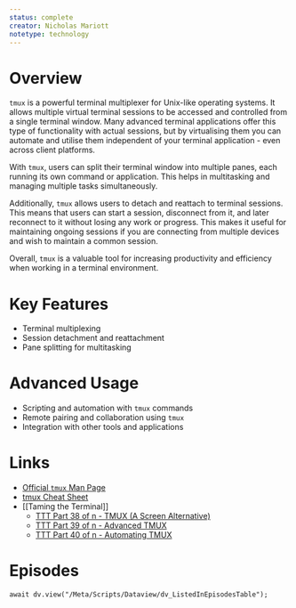 ```yaml
---
status: complete
creator: Nicholas Mariott
notetype: technology
---
```

# Overview
`tmux` is a powerful terminal multiplexer for Unix-like operating systems. It allows multiple virtual terminal sessions to be accessed and controlled from a single terminal window. Many advanced terminal applications offer this type of functionality with actual sessions, but by virtualising them you can automate and utilise them independent of your terminal application - even across client platforms.

With `tmux`, users can split their terminal window into multiple panes, each running its own command or application. This helps in multitasking and managing multiple tasks simultaneously. 

Additionally, `tmux` allows users to detach and reattach to terminal sessions. This means that users can start a session, disconnect from it, and later reconnect to it without losing any work or progress.  This makes it useful for maintaining ongoing sessions if you are  connecting from multiple devices and wish to maintain a common session.

Overall, `tmux` is a valuable tool for increasing productivity and efficiency when working in a terminal environment. 

# Key Features
- Terminal multiplexing
- Session detachment and reattachment
- Pane splitting for multitasking

# Advanced Usage
- Scripting and automation with `tmux` commands
- Remote pairing and collaboration using `tmux`
- Integration with other tools and applications

# Links
- [Official `tmux` Man Page](https://man.openbsd.org/tmux)
- [tmux Cheat Sheet](https://tmuxcheatsheet.com/)
- [[Taming the Terminal]]
	- [TTT Part 38 of n - TMUX (A Screen Alternative)](https://ttt.bartificer.net/book.html#ttt38)
	- [TTT Part 39 of n - Advanced TMUX](https://ttt.bartificer.net/book.html#ttt39)
	- [TTT Part 40 of n - Automating TMUX](https://ttt.bartificer.net/book.html#ttt40)

# Episodes
```dataviewjs
await dv.view("/Meta/Scripts/Dataview/dv_ListedInEpisodesTable");
```
